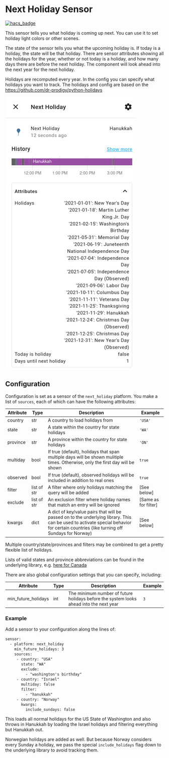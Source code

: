 # Next Holiday Sensor

[![hacs_badge](https://img.shields.io/badge/HACS-Custom-orange.svg)](https://github.com/partofthething/next-holiday-sensor)

This sensor tells you what holiday is coming up next. You can use it to set holiday light
colors or other scenes. 

The state of the sensor tells you what the upcoming holiday is. If today is a holiday, the
state will be that holiday. There are sensor attributes showing all the holidays for the
year, whether or not today is a holiday, and how many days there are before the next
holiday. The component will look ahead into the next year for the next holiday.

Holidays are recomputed every year. In the config you can specify what holidays you want
to track. The holidays and config are based on the
https://github.com/dr-prodigy/python-holidays

![An example screenshot](screenshot.png)

## Configuration

Configuration is set as a sensor of the `next_holiday` platform.  You make a list of
`sources`, each of which can have the following attributes:

| Attribute   | Type  |  Description | Example|
| --- | --- | --- | --- |
| country| str | A country to load holidays from | `'USA'`
| state | str | A state within the country for state holidays | `'WA'`
| province | str | A province within the country for state holidays | `'ON'` 
| multiday | bool | If true (default), holidays that span multiple days will be shown mulitiple times. Otherwise, only the first day will be shown| `true` 
| observed | bool | If true (default), observed holidays will be included in addition to real ones| `true`
| filter | list of str | A filter where only holidays matching the query will be added| [See below] 
| exclude | list of str | An exclusion filter where holiday names that match an entry will be ignored | [Same as for filter]
| kwargs | dict | A dict of key/value pairs that will be passed on to the underlying library. This can be used to activate special behavior for certain countries (like turning off Sundays for Norway)| [See below]

Multiple country/state/provinces and filters may be combined to get a pretty flexible
list of holidays.

Lists of valid states and province abbreviations can be found 
in the underlying library, e.g. [here for
Canada](https://github.com/dr-prodigy/python-holidays/blob/master/holidays/countries/canada.py)

There are also global configuration settings that you can specify, including:

| Attribute   | Type  |  Description | Example|
| --- | --- | --- | --- |
| min\_future\_holidays| int | The minimum number of future holidays before the system looks ahead into the next year| `3`

### Example

Add a sensor to your configuration along the lines of:

    sensor:
      - platform: next_holiday
        min_future_holidays: 3
        sources: 
         - country: "USA"
           state: "WA"
           exclude:
             - "washington's birthday"
         - country: "Israel"
           multiday: false
           filter:
             - "hanukkah"
         - country: "Norway"
           kwargs:
             include_sundays: false

This loads all normal holidays for the US State of Washington and also
throws in Hanukkah by loading the Israel holidays and filtering everything
but Hanukkah out.

Norwegian holidays are added as well. But because Norway considers every Sunday
a holiday, we pass the special `include_holidays` flag down to the underlying 
library to avoid tracking them.
